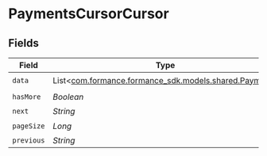 # PaymentsCursorCursor


## Fields

| Field                                                                                   | Type                                                                                    | Required                                                                                | Description                                                                             | Example                                                                                 |
| --------------------------------------------------------------------------------------- | --------------------------------------------------------------------------------------- | --------------------------------------------------------------------------------------- | --------------------------------------------------------------------------------------- | --------------------------------------------------------------------------------------- |
| `data`                                                                                  | List<[com.formance.formance_sdk.models.shared.Payment](../../models/shared/Payment.md)> | :heavy_check_mark:                                                                      | N/A                                                                                     |                                                                                         |
| `hasMore`                                                                               | *Boolean*                                                                               | :heavy_check_mark:                                                                      | N/A                                                                                     | false                                                                                   |
| `next`                                                                                  | *String*                                                                                | :heavy_minus_sign:                                                                      | N/A                                                                                     |                                                                                         |
| `pageSize`                                                                              | *Long*                                                                                  | :heavy_check_mark:                                                                      | N/A                                                                                     | 15                                                                                      |
| `previous`                                                                              | *String*                                                                                | :heavy_minus_sign:                                                                      | N/A                                                                                     | YXVsdCBhbmQgYSBtYXhpbXVtIG1heF9yZXN1bHRzLol=                                            |